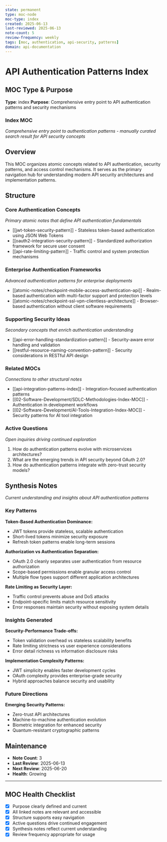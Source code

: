 ```yaml
---
state: permanent
type: moc-node
moc-type: index
created: 2025-06-13
last-reviewed: 2025-06-13
note-count: 5
review-frequency: weekly
tags: [moc, authentication, api-security, patterns]
domain: api-documentation
---
```

# API Authentication Patterns Index

## MOC Type & Purpose

**Type**: index
**Purpose**: Comprehensive entry point to API authentication patterns and security mechanisms

### Index MOC
*Comprehensive entry point to authentication patterns - manually curated search result for API security concepts*

## Overview

This MOC organizes atomic concepts related to API authentication, security patterns, and access control mechanisms. It serves as the primary navigation hub for understanding modern API security architectures and implementation patterns.

## Structure

### Core Authentication Concepts
*Primary atomic notes that define API authentication fundamentals*

- [[jwt-token-security-pattern]] - Stateless token-based authentication using JSON Web Tokens
- [[oauth2-integration-security-pattern]] - Standardized authorization framework for secure user consent
- [[api-rate-limiting-pattern]] - Traffic control and system protection mechanisms

### Enterprise Authentication Frameworks
*Advanced authentication patterns for enterprise deployments*

- [[atomic-notes/checkpoint-mobile-access-authentication-api]] - Realm-based authentication with multi-factor support and protection levels
- [[atomic-notes/checkpoint-ssl-vpn-clientless-architecture]] - Browser-based authentication without client software requirements

### Supporting Security Ideas
*Secondary concepts that enrich authentication understanding*

- [[api-error-handling-standardization-pattern]] - Security-aware error handling and validation
- [[restful-resource-naming-convention-pattern]] - Security considerations in RESTful API design

### Related MOCs
*Connections to other structural notes*

- [[api-integration-patterns-index]] - Integration-focused authentication patterns
- [[02-Software-Development/SDLC-Methodologies-Index-MOC]] - Authentication in development workflows
- [[02-Software-Development/AI-Tools-Integration-Index-MOC]] - Security patterns for AI tool integration

### Active Questions
*Open inquiries driving continued exploration*

1. How do authentication patterns evolve with microservices architectures?
2. What are the emerging trends in API security beyond OAuth 2.0?
3. How do authentication patterns integrate with zero-trust security models?

## Synthesis Notes

*Current understanding and insights about API authentication patterns*

### Key Patterns

**Token-Based Authentication Dominance:**
- JWT tokens provide stateless, scalable authentication
- Short-lived tokens minimize security exposure
- Refresh token patterns enable long-term sessions

**Authorization vs Authentication Separation:**
- OAuth 2.0 cleanly separates user authentication from resource authorization
- Scope-based permissions enable granular access control
- Multiple flow types support different application architectures

**Rate Limiting as Security Layer:**
- Traffic control prevents abuse and DoS attacks
- Endpoint-specific limits match resource sensitivity
- Error responses maintain security without exposing system details

### Insights Generated

**Security-Performance Trade-offs:**
- Token validation overhead vs stateless scalability benefits
- Rate limiting strictness vs user experience considerations
- Error detail richness vs information disclosure risks

**Implementation Complexity Patterns:**
- JWT simplicity enables faster development cycles
- OAuth complexity provides enterprise-grade security
- Hybrid approaches balance security and usability

### Future Directions

**Emerging Security Patterns:**
- Zero-trust API architectures
- Machine-to-machine authentication evolution
- Biometric integration for enhanced security
- Quantum-resistant cryptographic patterns

## Maintenance

- **Note Count**: 3
- **Last Review**: 2025-06-13
- **Next Review**: 2025-06-20
- **Health**: Growing

---

## MOC Health Checklist

- [x] Purpose clearly defined and current
- [x] All linked notes are relevant and accessible
- [x] Structure supports easy navigation
- [x] Active questions drive continued engagement
- [x] Synthesis notes reflect current understanding
- [x] Review frequency appropriate for usage